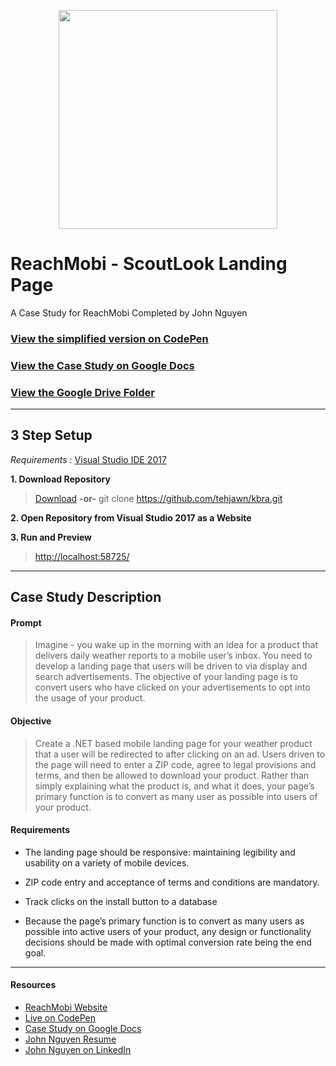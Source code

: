 <p align="center">
  <img src="https://preview.ibb.co/e3FDxk/scoutlooklogo.png" width="350"/>
</p>

# ReachMobi - ScoutLook Landing Page

A Case Study for ReachMobi Completed by John Nguyen

### [View the simplified version on CodePen](https://codepen.io/tehjawn/pen/gRgpye)

### [View the Case Study on Google Docs](https://docs.google.com/document/d/1wemJg7qOxFM5pDCG3RyCtD9yGBhpKQ0ZjRgPZMKkBEU/)

### [View the Google Drive Folder](https://drive.google.com/drive/u/0/folders/0B4L2bHrQgHD4TEN3QVVGZXFPdEk)

---

## 3 Step Setup

*Requirements* : [Visual Studio IDE 2017](https://www.visualstudio.com/)

**1. Download Repository**

> [Download](https://github.com/tehjawn/kbra/archive/master.zip) **-or-** git clone https://github.com/tehjawn/kbra.git

**2. Open Repository from Visual Studio 2017 as a Website**

**3. Run and Preview**

> [http://localhost:58725/](http://localhost:58725/)

---

## Case Study Description

#### Prompt

> Imagine - you wake up in the morning with an idea for a product that delivers daily weather reports to a mobile user’s inbox. You need to develop a landing page that users will be driven to via display and search advertisements. The objective of your landing page is to convert users who have clicked on your advertisements to opt into the usage of your product.

#### Objective

> Create a .NET based mobile landing page for your weather product that a user will be redirected to after clicking on an ad. Users driven to the page will need to enter a ZIP code, agree to legal provisions and terms, and then be allowed to download your product. Rather than simply explaining what the product is, and what it does, your page’s primary function is to convert as many user as possible into users of your product.

#### Requirements

- The landing page should be responsive: maintaining legibility and usability on a variety of mobile devices.

- ZIP code entry and acceptance of terms and conditions are mandatory.

- Track clicks on the install button to a database

- Because the page’s primary function is to convert as many users as possible into active users of your product, any design or functionality decisions should be made with optimal conversion rate being the end goal.

---

#### Resources

- [ReachMobi Website](https://reachmobi.com/)
- [Live on CodePen](https://codepen.io/tehjawn/pen/gRgpye)
- [Case Study on Google Docs](https://docs.google.com/document/d/1wemJg7qOxFM5pDCG3RyCtD9yGBhpKQ0ZjRgPZMKkBEU/)
- [John Nguyen Resume](https://drive.google.com/file/d/0B4L2bHrQgHD4SFd1UVp4TDNZZm8/view)
- [John Nguyen on LinkedIn](https://www.linkedin.com/in/john-nguyen-10a4938b/)

